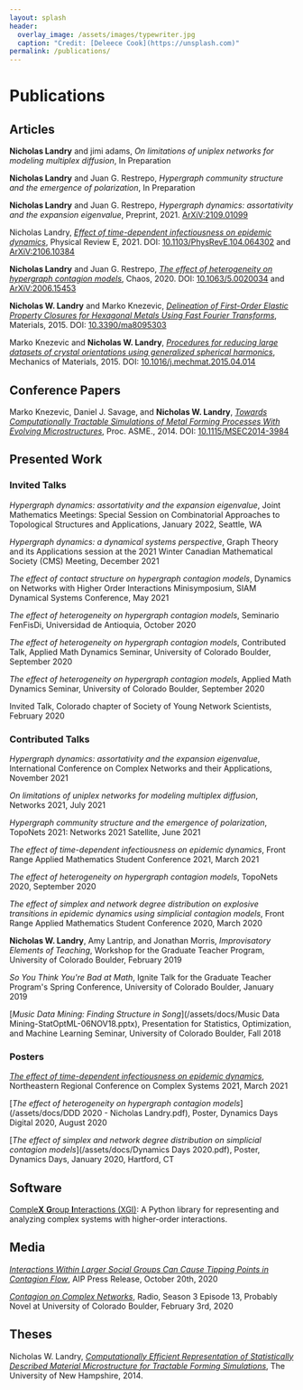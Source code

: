 ```yaml
---
layout: splash
header:
  overlay_image: /assets/images/typewriter.jpg
  caption: "Credit: [Deleece Cook](https://unsplash.com)"
permalink: /publications/
---
```


# Publications

## Articles

**Nicholas Landry** and jimi adams, *On limitations of uniplex networks for modeling multiplex diffusion*, In Preparation

**Nicholas Landry** and Juan G. Restrepo, *Hypergraph community structure and the emergence of polarization*, In Preparation

**Nicholas Landry** and Juan G. Restrepo, *Hypergraph dynamics: assortativity and the expansion eigenvalue*, Preprint, 2021. [ArXiV:2109.01099](https://arxiv.org/abs/2109.01099)

Nicholas Landry, [*Effect of time-dependent infectiousness on epidemic dynamics*](/assets/docs/publications/2021_PhysRevE_effect.pdf), Physical Review E, 2021. DOI: [10.1103/PhysRevE.104.064302](https://doi.org/10.1103/PhysRevE.104.064302) and [ArXiV:2106.10384](https://arxiv.org/abs/2106.10384)

**Nicholas Landry** and Juan G. Restrepo, [*The effect of heterogeneity on hypergraph contagion models*](/assets/docs/publications/2020_chaos_effect.pdf), Chaos, 2020. DOI: [10.1063/5.0020034](https://doi.org/10.1063/5.0020034) and [ArXiV:2006.15453](https://arxiv.org/abs/2006.15453)

**Nicholas W. Landry** and Marko Knezevic, [*Delineation of First-Order Elastic Property Closures for Hexagonal Metals Using Fast Fourier Transforms*](/assets/docs/publications/2015_materials_delineation.pdf), Materials, 2015. DOI: [10.3390/ma8095303](https://dx.doi.org/10.3390/ma8095303)

Marko Knezevic and **Nicholas W. Landry**, [*Procedures for reducing large datasets of crystal orientations using generalized spherical harmonics*](/assets/docs/publications/2015_MechOfMat_procedures.pdf), Mechanics of Materials, 2015. DOI: [10.1016/j.mechmat.2015.04.014](https://doi.org/10.1016/j.mechmat.2015.04.014)


## Conference Papers

Marko Knezevic, Daniel J. Savage, and **Nicholas W. Landry**, [*Towards Computationally Tractable Simulations of Metal Forming Processes With Evolving Microstructures*](/assets/docs/publications/2014_MSEC_towards.pdf), Proc. ASME., 2014. DOI: [10.1115/MSEC2014-3984](https://doi.org/10.1115/MSEC2014-3984)


## Presented Work

### Invited Talks

*Hypergraph dynamics: assortativity and the expansion eigenvalue*, Joint Mathematics Meetings: Special Session on Combinatorial Approaches to Topological Structures and Applications, January 2022, Seattle, WA

*Hypergraph dynamics: a dynamical systems perspective*, Graph Theory and its Applications session at the 2021 Winter Canadian Mathematical Society (CMS) Meeting, December 2021

*The effect of contact structure on hypergraph contagion models*, Dynamics on Networks with Higher Order Interactions Minisymposium, SIAM Dynamical Systems Conference, May 2021

*The effect of heterogeneity on hypergraph contagion models*, Seminario FenFisDi, Universidad de Antioquia, October 2020

*The effect of heterogeneity on hypergraph contagion models*, Contributed Talk, Applied Math Dynamics Seminar, University of Colorado Boulder, September 2020

*The effect of heterogeneity on hypergraph contagion models*, Applied Math Dynamics Seminar, University of Colorado Boulder, September 2020

Invited Talk, Colorado chapter of Society of Young Network Scientists, February 2020

### Contributed Talks

*Hypergraph dynamics: assortativity and the expansion eigenvalue*, International Conference on Complex Networks and their Applications, November 2021

*On limitations of uniplex networks for modeling multiplex diffusion*, Networks 2021, July 2021

*Hypergraph community structure and the emergence of polarization*, TopoNets 2021: Networks 2021 Satellite, June 2021

*The effect of time-dependent infectiousness on epidemic dynamics*, Front Range Applied Mathematics Student Conference 2021, March 2021

*The effect of heterogeneity on hypergraph contagion models*, TopoNets 2020, September 2020

 *The effect of simplex and network degree distribution on explosive transitions in epidemic dynamics using simplicial contagion models*, Front Range Applied Mathematics Student Conference 2020, March 2020

 **Nicholas W. Landry**, Amy Lantrip, and Jonathan Morris, *Improvisatory Elements of Teaching*, Workshop for the Graduate Teacher Program, University of Colorado Boulder, February 2019

 *So You Think You're Bad at Math*, Ignite Talk for the Graduate Teacher Program's Spring Conference, University of Colorado Boulder, January 2019

[*Music Data Mining: Finding Structure in Song*](/assets/docs/Music Data Mining-StatOptML-06NOV18.pptx), Presentation for Statistics, Optimization, and Machine Learning Seminar, University of Colorado Boulder, Fall 2018

### Posters

[*The effect of time-dependent infectiousness on epidemic dynamics*](/assets/docs/NERCCS2021.pdf), Northeastern Regional Conference on Complex Systems 2021, March 2021

[*The effect of heterogeneity on hypergraph contagion models*](/assets/docs/DDD 2020 - Nicholas Landry.pdf), Poster, Dynamics Days Digital 2020, August 2020

[*The effect of simplex and network degree distribution on simplicial contagion models*](/assets/docs/Dynamics Days 2020.pdf), Poster, Dynamics Days, January 2020, Hartford, CT

## Software

[Comple**X** **G**roup **I**nteractions (XGI)](https://github.com/ComplexGroupInteractions/xgi): A Python library for representing and analyzing complex systems with higher-order interactions.

## Media

[*Interactions Within Larger Social Groups Can Cause Tipping Points in Contagion Flow*](https://publishing.aip.org/publications/latest-content/interactions-within-larger-social-groups-can-cause-tipping-points-in-contagion-flow/), AIP Press Release, October 20th, 2020

[*Contagion on Complex Networks*](https://www.colorado.edu/amath/probably-novel), Radio, Season 3 Episode 13, Probably Novel at University of Colorado Boulder, February 3rd, 2020

## Theses

Nicholas W. Landry, [*Computationally Efficient Representation of Statistically Described Material Microstructure for Tractable Forming Simulations*](/assets/docs/senior_final_report.pdf), The University of New Hampshire, 2014.
